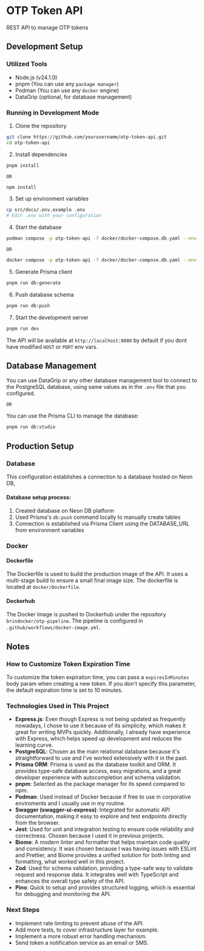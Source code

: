 # OTP Token API

REST API to manage OTP tokens

## Development Setup

### Utilized Tools

- Node.js (v24.1.0)
- pnpm (You can use any `package manager`)
- Podman (You can use any `docker` engine)
- DataGrip (optional, for database management)

### Running in Development Mode

1. Clone the repository

```bash
git clone https://github.com/yourusername/otp-token-api.git
cd otp-token-api
```

2. Install dependencies

```bash
pnpm install
```

`OR`

```bash
npm install
```

3. Set up environment variables

```bash
cp src/docs/.env.example .env
# Edit .env with your configuration
```

4. Start the database

```bash
podman compose -p otp-token-api -f docker/docker-compose.db.yaml --env-file=.env up -d
```

`OR`

```bash
docker compose -p otp-token-api -f docker/docker-compose.db.yaml --env-file=.env up -d
```

5. Generate Prisma client

```bash
pnpm run db:generate
```

6. Push database schema

```bash
pnpm run db:push
```

7. Start the development server

```bash
pnpm run dev
```

The API will be available at `http://localhost:8080` by default if you dont have modified `HOST` or `PORT` env vars.

## Database Management

You can use DataGrip or any other database management tool to connect to the PostgreSQL database, using same values as in the `.env` file that you configured.

`OR`

You can use the Prisma CLI to manage the database:

```bash
pnpm run db:studio
```

## Production Setup

### Database

This configuration establishes a connection to a database hosted on Neon DB,

#### Database setup process:

1.  Created database on Neon DB platform
2.  Used Prisma's `db:push` command locally to manually create tables
3.  Connection is established via Prisma Client using the DATABASE_URL from environment variables

### Docker

#### Dockerfile

The Dockerfile is used to build the production image of the API. It uses a multi-stage build to ensure a small final image size. The dockerfile is located at `docker/Dockerfile`.

#### Dockerhub

The Docker image is pushed to Dockerhub under the repository `brindocker/otp-pipeline`. The pipeline is configured in `.github/workflows/docker-image.yml`.

## Notes

### How to Customize Token Expiration Time

To customize the token expiration time, you can pass a `expiresInMinutes` body param when creating a new token. If you don't specify this parameter, the default expiration time is set to 10 minutes.

### Technologies Used in This Project

- **Express.js**: Even though Express is not being updated as frequently nowadays, I chose to use it because of its simplicity, which makes it great for writing MVPs quickly. Additionally, I already have experience with Express, which helps speed up development and reduces the learning curve.
- **PostgreSQL**: Chosen as the main relational database because it's straightforward to use and I've worked extensively with it in the past.
- **Prisma ORM**: Prisma is used as the database toolkit and ORM. It provides type-safe database access, easy migrations, and a great developer experience with autocompletion and schema validation.
- **pnpm**: Selected as the package manager for its speed compared to npm.
- **Podman**: Used instead of Docker because if free to use in corporative enviroments and I usually use in my routine.
- **Swagger (swagger-ui-express)**: Integrated for automatic API documentation, making it easy to explore and test endpoints directly from the browser.
- **Jest**: Used for unit and integration testing to ensure code reliability and correctness. Chosen because I used it in previous projects.
- **Biome**: A modern linter and formatter that helps maintain code quality and consistency. It was chosen because I was having issues with ESLint and Prettier, and Biome provides a unified solution for both linting and formatting, what worked well in this project.
- **Zod**: Used for schema validation, providing a type-safe way to validate request and response data. It integrates well with TypeScript and enhances the overall type safety of the API.
- **Pino**: Quick to setup and provides structured logging, which is essential for debugging and monitoring the API.

### Next Steps

- Implement rate limiting to prevent abuse of the API.
- Add more tests, to cover infrastructure layer for example.
- Implement a more robust error handling mechanism.
- Send token a notification service as an email or SMS.
